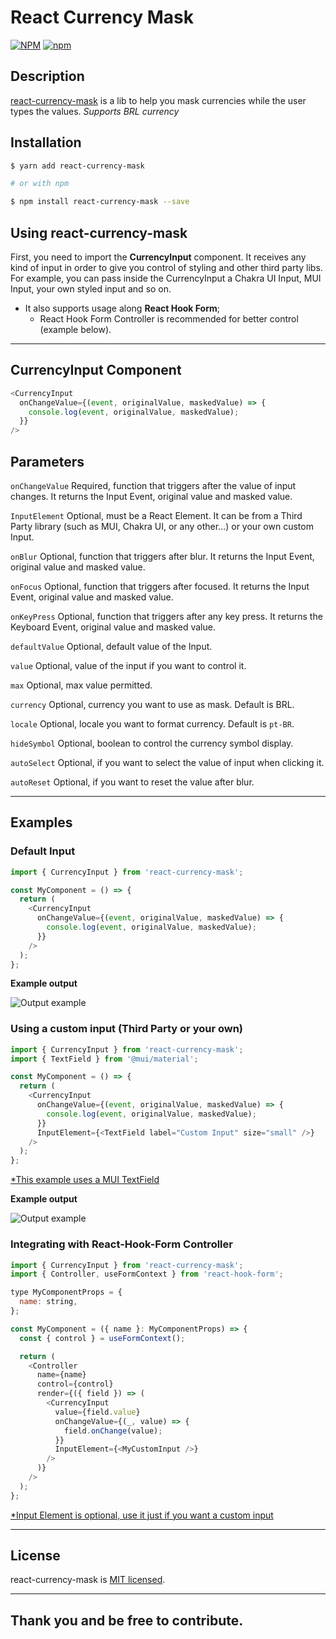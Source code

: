 # React Currency Mask

[![NPM](https://img.shields.io/npm/v/react-currency-mask)](https://www.npmjs.com/package/react-currency-mask)
[![npm](https://img.shields.io/npm/l/react-currency-mask)](https://github.com/leoreisdias/react-currency-mask/blob/main/LICENSE)

## Description

[react-currency-mask](https://github.com/leoreisdias/react-currency-mask.git) is a lib to help you mask currencies while the user types the values. _Supports BRL currency_

## Installation

```bash
$ yarn add react-currency-mask

# or with npm

$ npm install react-currency-mask --save
```

## Using react-currency-mask

First, you need to import the <b>CurrencyInput</b> component. It receives any kind of input in order to give you control of styling and other third party libs.<br />
For example, you can pass inside the CurrencyInput a Chakra UI Input, MUI Input, your own styled input and so on.

- It also supports usage along <b>React Hook Form</b>;
  - React Hook Form Controller is recommended for better control (example below).

---

## CurrencyInput Component

```js
<CurrencyInput
  onChangeValue={(event, originalValue, maskedValue) => {
    console.log(event, originalValue, maskedValue);
  }}
/>
```

## Parameters

`onChangeValue`
Required, function that triggers after the value of input changes. It returns the Input Event, original value and masked value.

`InputElement`
Optional, must be a React Element. It can be from a Third Party library (such as MUI, Chakra UI, or any other...) or your own custom Input.

`onBlur`
Optional, function that triggers after blur. It returns the Input Event, original value and masked value.

`onFocus`
Optional, function that triggers after focused. It returns the Input Event, original value and masked value.

`onKeyPress`
Optional, function that triggers after any key press. It returns the Keyboard Event, original value and masked value.

`defaultValue`
Optional, default value of the Input.

`value`
Optional, value of the input if you want to control it.

`max`
Optional, max value permitted.

`currency`
Optional, currency you want to use as mask. Default is BRL.

`locale`
Optional, locale you want to format currency. Default is `pt-BR`.

`hideSymbol`
Optional, boolean to control the currency symbol display.

`autoSelect`
Optional, if you want to select the value of input when clicking it.

`autoReset`
Optional, if you want to reset the value after blur.

---

## Examples

### Default Input

```js
import { CurrencyInput } from 'react-currency-mask';

const MyComponent = () => {
  return (
    <CurrencyInput
      onChangeValue={(event, originalValue, maskedValue) => {
        console.log(event, originalValue, maskedValue);
      }}
    />
  );
};
```

**Example output**

![Output example](https://i.imgur.com/oajugCZ.png)

### Using a custom input (Third Party or your own)

```js
import { CurrencyInput } from 'react-currency-mask';
import { TextField } from '@mui/material';

const MyComponent = () => {
  return (
    <CurrencyInput
      onChangeValue={(event, originalValue, maskedValue) => {
        console.log(event, originalValue, maskedValue);
      }}
      InputElement={<TextField label="Custom Input" size="small" />}
    />
  );
};
```

<u>\*This example uses a MUI TextField</u>

**Example output**

![Output example](https://i.imgur.com/YriLExI.png)

### Integrating with React-Hook-Form Controller

```js
import { CurrencyInput } from 'react-currency-mask';
import { Controller, useFormContext } from 'react-hook-form';

type MyComponentProps = {
  name: string,
};

const MyComponent = ({ name }: MyComponentProps) => {
  const { control } = useFormContext();

  return (
    <Controller
      name={name}
      control={control}
      render={({ field }) => (
        <CurrencyInput
          value={field.value}
          onChangeValue={(_, value) => {
            field.onChange(value);
          }}
          InputElement={<MyCustomInput />}
        />
      )}
    />
  );
};
```

<u>\*Input Element is optional, use it just if you want a custom input</u>

---

## License

react-currency-mask is [MIT licensed](LICENSE).

---

## Thank you and be free to contribute.
